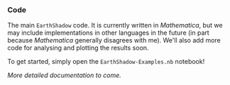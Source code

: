 ### Code

The main `EarthShadow` code. It is currently written in *Mathematica*, but we may include implementations in other languages in the future (in part because *Mathematica* generally disagrees with me). We'll also add more code for analysing and plotting the results soon.

To get started, simply open the `EarthShadow-Examples.nb` notebook!

*More detailed documentation to come.*
